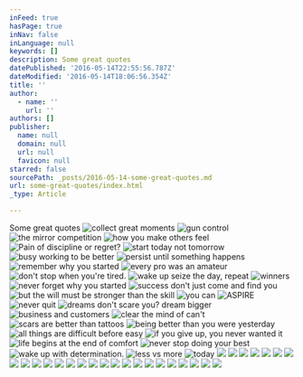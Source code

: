 ```yaml
---
inFeed: true
hasPage: true
inNav: false
inLanguage: null
keywords: []
description: Some great quotes
datePublished: '2016-05-14T22:55:56.787Z'
dateModified: '2016-05-14T18:06:56.354Z'
title: ''
author:
  - name: ''
    url: ''
authors: []
publisher:
  name: null
  domain: null
  url: null
  favicon: null
starred: false
sourcePath: _posts/2016-05-14-some-great-quotes.md
url: some-great-quotes/index.html
_type: Article

---
```

Some great quotes
![collect great moments](https://the-grid-user-content.s3-us-west-2.amazonaws.com/4c57b6df-4cc9-4344-a075-e16adc3b389e.jpg)
![gun control](https://the-grid-user-content.s3-us-west-2.amazonaws.com/797ce525-3145-4bcf-a960-0dfdee30b986.jpg)
![the mirror competition](https://the-grid-user-content.s3-us-west-2.amazonaws.com/8f39e893-c1a2-47bb-ad58-02d6350882e7.jpg)
![how you make others feel](https://the-grid-user-content.s3-us-west-2.amazonaws.com/c9d56ec6-5180-4f3b-a25f-e67c7825a43b.jpg)
![Pain of discipline or regret?](https://the-grid-user-content.s3-us-west-2.amazonaws.com/98e7114c-58fc-4887-bdb2-4fae36f0a168.jpg)
![start today not tomorrow](https://the-grid-user-content.s3-us-west-2.amazonaws.com/4161fd72-eaff-4047-9502-204d37749659.jpg)
![busy working to be better](https://the-grid-user-content.s3-us-west-2.amazonaws.com/75db25ce-34e4-4a32-99e6-509abb1705de.jpg)
![persist until something happens](https://the-grid-user-content.s3-us-west-2.amazonaws.com/647925a1-e77f-4ba9-8511-ae91078acee4.jpg)
![remember why you started](https://the-grid-user-content.s3-us-west-2.amazonaws.com/8da6159c-bdb8-4768-a589-4e7a2ca0441c.jpg)
![every pro was an amateur](https://the-grid-user-content.s3-us-west-2.amazonaws.com/0246b2c7-7904-47a9-8fa2-aed6bdfd1761.jpg)
![don't stop when you're tired.](https://the-grid-user-content.s3-us-west-2.amazonaws.com/e815d121-ec6b-4118-b4fb-89b769a767b8.jpg)
![wake up seize the day, repeat](https://the-grid-user-content.s3-us-west-2.amazonaws.com/f776e4e7-1781-4fa9-9d5d-56e7c971858e.jpg)
![winners](https://the-grid-user-content.s3-us-west-2.amazonaws.com/9e3aec2c-5550-4049-a017-ff9306acd168.jpg)
![never forget why you started](https://the-grid-user-content.s3-us-west-2.amazonaws.com/82ad71fe-6f24-44e0-8981-15e3fd241401.jpg)
![success don't just come and find you](https://the-grid-user-content.s3-us-west-2.amazonaws.com/3388ec99-89ff-45c3-8205-577860748c71.jpg)
![but the will must be stronger than the skill](https://the-grid-user-content.s3-us-west-2.amazonaws.com/7ba4aca0-cf22-49a0-baa8-db02b17595f8.jpg)
![you can](https://the-grid-user-content.s3-us-west-2.amazonaws.com/f953f9d6-f38d-442c-ad97-2b5c7d7ab87f.jpg)
![ASPIRE](https://the-grid-user-content.s3-us-west-2.amazonaws.com/b361448b-c572-4c88-b4d1-61af2b01aea4.jpg)
![never quit](https://the-grid-user-content.s3-us-west-2.amazonaws.com/42770647-7320-4e78-aaa9-1586ea72ea16.jpg)
![dreams don't scare you? dream bigger](https://the-grid-user-content.s3-us-west-2.amazonaws.com/19bffe62-2c52-4e1a-a883-9288e0cd77f4.jpg)
![business and customers](https://the-grid-user-content.s3-us-west-2.amazonaws.com/ccdf0c0e-7a1b-4eee-8936-2f58b380ad08.jpg)
![clear the mind of can't](https://the-grid-user-content.s3-us-west-2.amazonaws.com/60cbd0e2-1aa8-47d1-9ebc-e762eb5e76ec.jpg)
![scars are better than tattoos](https://the-grid-user-content.s3-us-west-2.amazonaws.com/c9167fd9-a313-43c4-9a1f-f2a111fb1ab5.jpg)
![being better than you were yesterday](https://the-grid-user-content.s3-us-west-2.amazonaws.com/bdb0925a-6619-4a28-9d7d-68149a3daba5.jpg)
![all things are difficult before easy](https://the-grid-user-content.s3-us-west-2.amazonaws.com/fc8a4e91-659e-4834-8d40-2d2a28fa1d2e.jpg)
![if you give up, you never wanted it](https://the-grid-user-content.s3-us-west-2.amazonaws.com/40057d1a-89fd-47eb-b4b2-c234837a8169.jpg)
![life begins at the end of comfort](https://the-grid-user-content.s3-us-west-2.amazonaws.com/25f2622f-cb5a-4f35-980e-e587847f529e.jpg)
![never stop doing your best](https://the-grid-user-content.s3-us-west-2.amazonaws.com/63c68cb6-2a0b-4436-93c8-fa0c8099ec0f.jpg)
![wake up with determination. ](https://the-grid-user-content.s3-us-west-2.amazonaws.com/dfc3eea1-45f8-476a-881a-fc22da501934.jpg)
![less vs more](https://the-grid-user-content.s3-us-west-2.amazonaws.com/cf170f4c-6198-4ef1-affd-7a7e115d9420.jpg)
![today](https://the-grid-user-content.s3-us-west-2.amazonaws.com/996866b5-10ce-4e86-9472-ec02d811c9c2.jpg)
![](https://the-grid-user-content.s3-us-west-2.amazonaws.com/40bcd1d9-50f2-4d8c-9b80-c0e209862a74.jpg)
![](https://the-grid-user-content.s3-us-west-2.amazonaws.com/107dc0f8-9753-4abd-93b4-340c050ea1c7.jpg)
![](https://the-grid-user-content.s3-us-west-2.amazonaws.com/97ab4e74-56c7-4642-a96b-b624759bc0b1.jpg)
![](https://the-grid-user-content.s3-us-west-2.amazonaws.com/aea65303-8ef4-48ab-bb1a-c9f3284cc78c.jpg)
![](https://the-grid-user-content.s3-us-west-2.amazonaws.com/6fb4faa5-dff5-457b-a32f-0147776beec9.jpg)
![](https://the-grid-user-content.s3-us-west-2.amazonaws.com/83cb1b0d-0e6f-48cc-a3af-c7beca8799da.jpg)
![](https://the-grid-user-content.s3-us-west-2.amazonaws.com/26c1d0c2-f766-483c-8539-ab9b5dd3fd93.jpg)
![](https://the-grid-user-content.s3-us-west-2.amazonaws.com/6ecb322e-249f-41e2-a636-b04a1c28b853.jpg)
![](https://the-grid-user-content.s3-us-west-2.amazonaws.com/c149ff4d-26ad-4563-a1d3-37180cc1eb96.jpg)
![](https://the-grid-user-content.s3-us-west-2.amazonaws.com/5b20a08f-a511-4b42-b78d-ae665b757b3f.jpg)
![](https://the-grid-user-content.s3-us-west-2.amazonaws.com/712f10d9-d302-45a2-aa37-99c1707b1fd7.jpg)
![](https://the-grid-user-content.s3-us-west-2.amazonaws.com/8cb57203-4541-4b07-b4ba-3d5deb936547.jpg)
![](https://the-grid-user-content.s3-us-west-2.amazonaws.com/4736d07c-cc4b-4277-9c6f-05704778fd62.jpg)
![](https://the-grid-user-content.s3-us-west-2.amazonaws.com/b20aa5ac-dacc-4b5f-a2ab-f308e0281efb.jpg)
![](https://the-grid-user-content.s3-us-west-2.amazonaws.com/637f2d6a-93b4-4562-a862-26deef14105f.jpg)
![](https://the-grid-user-content.s3-us-west-2.amazonaws.com/3d9e17e3-5151-4258-a1c3-594e195f4aee.jpg)
![](https://the-grid-user-content.s3-us-west-2.amazonaws.com/146965b5-44b7-472d-b98e-c10cf2174f1f.jpg)
![](https://the-grid-user-content.s3-us-west-2.amazonaws.com/b303d421-98a7-48ab-8f9a-3247ed5c6e8d.jpg)
![](https://the-grid-user-content.s3-us-west-2.amazonaws.com/73fa5401-0555-4402-bb86-926b579edd77.jpg)
![](https://the-grid-user-content.s3-us-west-2.amazonaws.com/458b3f09-0468-4d22-bcdb-536ae0fd16bb.jpg)
![](https://the-grid-user-content.s3-us-west-2.amazonaws.com/3b5e91fc-ce81-470b-be7f-75b57f57f283.jpg)
![](https://the-grid-user-content.s3-us-west-2.amazonaws.com/223a416a-3971-4582-8876-c23c160b44ab.jpg)
![](https://the-grid-user-content.s3-us-west-2.amazonaws.com/8ca96493-de6b-43e0-b55c-cd6b2e934623.jpg)
![](https://the-grid-user-content.s3-us-west-2.amazonaws.com/078163ac-a147-4101-a5be-4864a4a5d815.jpg)
![](https://the-grid-user-content.s3-us-west-2.amazonaws.com/118cb5a8-0e28-48af-a2dc-7cd1bc5d8540.jpg)
![](https://the-grid-user-content.s3-us-west-2.amazonaws.com/8412c9f0-98dd-4be1-9280-ac21965b57b9.jpg)